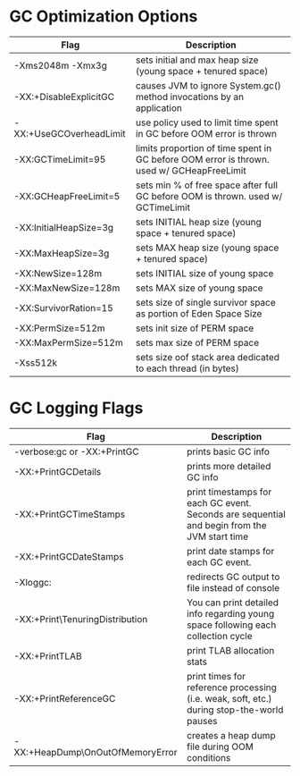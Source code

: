 # GC Optimization Options

| Flag | Description |
| --- | --- | 
| -Xms2048m -Xmx3g | sets initial and max heap size (young space + tenured space) |
| -XX:+DisableExplicitGC | causes JVM to ignore System.gc() method invocations by an application |
| -XX:+UseGCOverheadLimit | use policy used to limit time spent in GC before OOM error is thrown |
| -XX:GCTimeLimit=95 | limits proportion of time spent in GC before OOM error is thrown. used w/ GCHeapFreeLimit |
| -XX:GCHeapFreeLimit=5 | sets min % of free space after full GC before OOM is thrown. used w/ GCTimeLimit |
| -XX:InitialHeapSize=3g | sets INITIAL heap size (young space + tenured space) |
| -XX:MaxHeapSize=3g | sets MAX heap size (young space + tenured space) |
| -XX:NewSize=128m | sets INITIAL size of young space |
| -XX:MaxNewSize=128m | sets MAX size of young space | 
| -XX:SurvivorRation=15 | sets size of single survivor space as portion of Eden Space Size | 
| -XX:PermSize=512m | sets init size of PERM space |
| -XX:MaxPermSize=512m | sets max size of PERM space |
| -Xss512k | sets size oof stack area dedicated to each thread (in bytes) |

# GC Logging Flags

| Flag | Description | 
| --- | --- | 
| -verbose:gc or -XX:+PrintGC | prints basic GC info |
| -XX:+PrintGCDetails | prints more detailed GC info |
| -XX:+PrintGCTimeStamps | print timestamps for each GC event. Seconds are sequential and begin from the JVM start time |
| -XX:+PrintGCDateStamps | print date stamps for each GC event. |
| -Xloggc: | redirects GC output to file instead of console |
| -XX:+Print\TenuringDistribution | You can print detailed info regarding young space following each collection cycle |
| -XX:+PrintTLAB | print TLAB allocation stats |
| -XX:+PrintReferenceGC | print times for reference processing (i.e. weak, soft, etc.) during stop-the-world pauses | 
| -XX:+HeapDump\OnOutOfMemoryError | creates a heap dump file during OOM conditions |